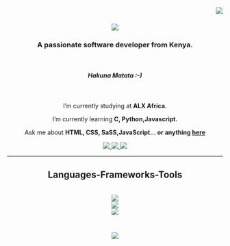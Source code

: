 <img align="right" src="https://visitor-badge.laobi.icu/badge?page_id=Stephani6G.Stephani6G" />

<h1 align="center">
    <img src="https://readme-typing-svg.herokuapp.com/?font=ShadowsIntoLight&size=35&center=true&vCenter=true&width=500&height=70&duration=3000&lines=Hello+World!+😄;+I'm+Stephanie+Gloria!;" />

</h1>

<h3 align="center">A passionate  software developer from Kenya.</h3>
<br>
<h5 align="center">Hakuna Matata :-) </h5>
<br/>

<div align="center">
 
  I’m currently studying at **ALX Africa.**
 
 I’m currently learning **C, Python,Javascript.**

 Ask me about **HTML, CSS, SaSS,JavaScript... or anything [here](stephaniegloria283@gmail.com)**

 </div>
 
<div align="center"> 
  <a href="mailto:stephanie.gloria.stephaniegloria283@gmail.com">
    <img src="https://img.shields.io/badge/Gmail-333333?style=for-the-badge&logo=gmail&logoColor=red" />
  </a>
  <a href="https://www.linkedin.com/in/stephanie-g-stephani6g/" target="_blank">
    <img src="https://img.shields.io/badge/LinkedIn-0077B5?style=for-the-badge&logo=linkedin&logoColor=white" target="_blank" />
  </a>
  <a href="https://github.com/Stephani6G" target="_blank">
     <img src="https://img.shields.io/badge/Portfolio-FF5722?style=for-the-badge&logo=todoist&logoColor=white" target="_blank" /> <!-- sqlite, safari, google-chrome are other good icon options -->
  </a>
</div>

 <hr/>
 
<h2 align="center">Languages-Frameworks-Tools </h2>
<br/>
<div align="center">
    <img src="https://skillicons.dev/icons?i=linux,vscode,github,git,docker,ruby" />
    <br/>
     <img src="https://skillicons.dev/icons?i=html,css,webpack,mongodb,express,react,nodejs" />
    <br/>
    <img src="https://skillicons.dev/icons?i=python,c,javascript,typescript,babel,nextjs,mysql,sass,wordpress,betty" /><br>
</div>

<br/>

<h3 align="center">
    <img src="https://readme-typing-svg.herokuapp.com/?font=ShadowIntoLight&size=25&center=true&vCenter=true&width=500&height=70&duration=9000&lines=Thanks+for+visiting!+❤;+Shoot+me+a+message+on+Linkedin!;I'm+always+down+to+collab+:)">
</h3>

<br/>

